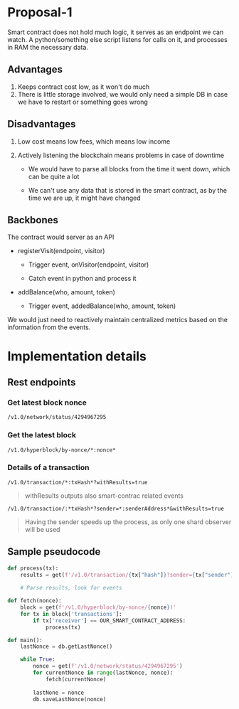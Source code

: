 # Proposal-1

Smart contract does not hold much logic, it serves as an endpoint we can watch. A python/something else script listens for calls on it, and processes in RAM the necessary data.

## Advantages

1. Keeps contract cost low, as it won't do much
2. There is little storage involved, we would only need a simple DB in case we have to restart or something goes wrong

## Disadvantages
1. Low cost means low fees, which means low income

2. Actively listening the blockchain means problems in case of downtime

    * We would have to parse all blocks from the time it went down, which can be quite a lot

    * We can't use any data that is stored in the smart contract, as by the time we are up, it might have changed

## Backbones

The contract would server as an API

* registerVisit(endpoint, visitor)

    * Trigger event, onVisitor(endpoint, visitor)

    * Catch event in python and process it

* addBalance(who, amount, token)

    * Trigger event, addedBalance(who, amount, token)

We would just need to reactively maintain centralized metrics based on the information from the events.



# Implementation details

## Rest endpoints

### Get latest block nonce
`/v1.0/network/status/4294967295`

### Get the latest block
`/v1.0/hyperblock/by-nonce/*:nonce*`

### Details of a transaction
`/v1.0/transaction/*:txHash*?withResults=true`
> withResults outputs also smart-contrac related events

`/v1.0/transaction/:*txHash*?sender=*:senderAddress*&withResults=true`
> Having the sender speeds up the process, as only one shard observer will be used


## Sample pseudocode
```python
def process(tx):
    results = get(f'/v1.0/transaction/{tx["hash"]}?sender={tx["sender"]}&withResults=true')
    
    # Parse results, look for events

def fetch(nonce):
    block = get(f'/v1.0/hyperblock/by-nonce/{nonce})'
    for tx in block['transactions']:
        if tx['receiver'] == OUR_SMART_CONTRACT_ADDRESS:
            process(tx)

def main():
    lastNonce = db.getLastNonce()

    while True:
        nonce = get(f'/v1.0/network/status/4294967295')
        for currentNonce in range(lastNonce, nonce):
            fetch(currentNonce)
        
        lastNone = nonce
        db.saveLastNonce(nonce)
```
